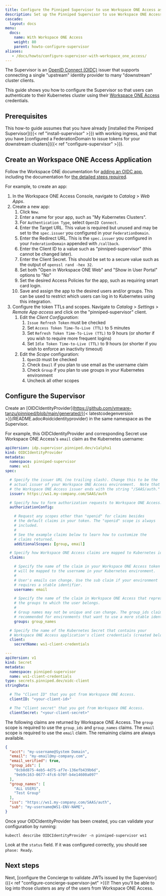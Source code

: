 ```yaml
---
title: Configure the Pinniped Supervisor to use Workspace ONE Access as an OIDC provider
description: Set up the Pinniped Supervisor to use Workspace ONE Access login.
cascade:
  layout: docs
menu:
  docs:
    name: With Workspace ONE Access
    weight: 80
    parent: howto-configure-supervisor
aliases:
   - /docs/howto/configure-supervisor-with-workspace_one_access/
---
```

The Supervisor is an [OpenID Connect (OIDC)](https://openid.net/connect/) issuer that supports connecting a single
"upstream" identity provider to many "downstream" cluster clients.

This guide shows you how to configure the Supervisor so that users can authenticate to their Kubernetes
cluster using their [Workspace ONE Access](https://www.vmware.com/products/workspace-one/access.html) credentials.

## Prerequisites

This how-to guide assumes that you have already [installed the Pinniped Supervisor]({{< ref "install-supervisor" >}}) with working ingress,
and that you have [configured a FederationDomain to issue tokens for your downstream clusters]({{< ref "configure-supervisor" >}}).

## Create an Workspace ONE Access Application

Follow the Workspace ONE documentation for [adding an OIDC app](https://docs.vmware.com/en/VMware-Workspace-ONE-Access/services/ws1-access-resources/GUID-8B97BC55-7A6C-4F52-9F68-EC486A4241B7.html), including the documentation for [the detailed steps required](https://docs.vmware.com/en/VMware-Workspace-ONE-Access/services/ws1-access-resources/GUID-406D8154-3C32-4AD1-A746-619BDF2CCB70.html).

For example, to create an app:

1. In the Workspace ONE Access Console, navigate to _Catalog_ > _Web Apps_.
1. Create a new app:
   1. Click `New`.
   1. Enter a name for your app, such as "My Kubernetes Clusters".
   1. For `Authentication Type`, select `OpenID Connect`.
   1. Enter the Target URL. This value is required but unused and may be set to the `spec.issuer` you configured in your `FederationDomain`.
   1. Enter the Redirect URL. This is the `spec.issuer` you configured in your `FederationDomain` appended with `/callback`.
   1. Enter the Client ID to a value such as "pinniped-supervisor" (this cannot be changed later).
   1. Enter the Client Secret. This should be set to a secure value such as the output of `openssl rand -hex 32`.
   1. Set both "Open in Workspace ONE Web" and "Show in User Portal" options to "No"
   1. Set the desired Access Policies for the app, such as requiring smart card login.
   1. Save and assign the app to the desired users and/or groups. This can be used to restrict which users can log in to Kubernetes using this integration.
1. Configure the token TTLs and scopes. Navigate to _Catalog_ > _Settings_ > _Remote App access_ and click on the "pinniped-supervisor" client.
   1. Edit the _Client Configuration_:
      1. `Issue Refresh Token` must be checked
      1. Set `Access Token Time-To-Live (TTL)` to 5 minutes
      1. Set `Refresh Token Time-To-Live (TTL)` to 9 hours (or shorter if you wish to require more frequent logins)
      1. Set `Idle Token Time-to-Live (TTL)` to 9 hours (or shorter if you wish to enforce an inactivity timeout)
   1. Edit the _Scope_ configuration:
      1. `OpenID` must be checked
      1. Check `Email` if you plan to use email as the username claim
      1. Check `Group` if you plan to use groups in your Kubernetes environment
      1. Uncheck all other scopes

## Configure the Supervisor

Create an [OIDCIdentityProvider](https://github.com/vmware-tanzu/pinniped/blob/main/generated/{{< latestcodegenversion >}}/README.adoc#oidcidentityprovider) in the same namespace as the Supervisor.

For example, this OIDCIdentityProvider and corresponding Secret use Workspace ONE Access's `email` claim as the Kubernetes username:

```yaml
apiVersion: idp.supervisor.pinniped.dev/v1alpha1
kind: OIDCIdentityProvider
metadata:
  namespace: pinniped-supervisor
  name: ws1
spec:

  # Specify the issuer URL (no trailing slash). Change this to be the
  # actual issuer of your Workspace ONE Access environment.  Note that
  # the Workspace ONE Access issuer ends with the string "/SAAS/auth."
  issuer: https://ws1.my-company.com/SAAS/auth

  # Specify how to form authorization requests to Workspace ONE Access.
  authorizationConfig:

    # Request any scopes other than "openid" for claims besides
    # the default claims in your token. The "openid" scope is always
    # included.
    #
    # See the example claims below to learn how to customize the
    # claims returned.
    additionalScopes: [group, email]

  # Specify how Workspace ONE Access claims are mapped to Kubernetes identities.
  claims:

    # Specify the name of the claim in your Workspace ONE Access token that
    # will be mapped to the username in your Kubernetes environment.
    #
    # User's emails can change. Use the sub claim if your environment
    # requires a stable identifier.
    username: email

    # Specify the name of the claim in Workspace ONE Access that represents
    # the groups to which the user belongs.
    #
    # Group names may not be unique and can change. The group_ids claim is
    # recommended for environments that want to use a more stable identifier.
    groups: group_names

  # Specify the name of the Kubernetes Secret that contains your
  # Workspace ONE Access application's client credentials (created below).
  client:
    secretName: ws1-client-credentials

---
apiVersion: v1
kind: Secret
metadata:
  namespace: pinniped-supervisor
  name: ws1-client-credentials
type: secrets.pinniped.dev/oidc-client
stringData:

  # The "Client ID" that you got from Workspace ONE Access.
  clientID: "<your-client-id>"

  # The "Client secret" that you got from Workspace ONE Access.
  clientSecret: "<your-client-secret>"
```

The following claims are returned by Workspace ONE Access.  The `group` scope is required to use the
`group_ids` and `group_names` claims.  The `email` scope is required to use the `email` claim.  The
remaining claims are always available.

```json
{
  "acct": "my-username@System Domain",
  "email": "my-email@my-company.com",
  "email_verified": true,
  "group_ids": [
    "8cb8d875-4eb5-4d75-af7e-136efb439b6d",
    "9eb9c163-0677-4fc6-b70f-b4e14600a097"
  ],
  "group_names": [
    "ALL USERS",
    "Test Group"
  ],
  "iss": "https://ws1.my-company.com/SAAS/auth",
  "sub": "my-username@WS1-ENV-NAME",
}
```

Once your OIDCIdentityProvider has been created, you can validate your configuration by running:

```shell
kubectl describe OIDCIdentityProvider -n pinniped-supervisor ws1
```

Look at the `status` field. If it was configured correctly, you should see `phase: Ready`.

## Next steps

Next, [configure the Concierge to validate JWTs issued by the Supervisor]({{< ref "configure-concierge-supervisor-jwt" >}})!
Then you'll be able to log into those clusters as any of the users from Workspace ONE Access.
